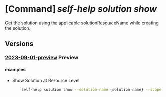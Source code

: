 # [Command] _self-help solution show_

Get the solution using the applicable solutionResourceName while creating the solution.

## Versions

### [2023-09-01-preview](/Resources/mgmt-plane/L3tzY29wZX0vcHJvdmlkZXJzL21pY3Jvc29mdC5oZWxwL3NvbHV0aW9ucy97fQ==/2023-09-01-preview.xml) **Preview**

<!-- mgmt-plane /{scope}/providers/microsoft.help/solutions/{} 2023-09-01-preview -->

#### examples

- Show Solution at Resource Level
    ```bash
        self-help solution show --solution-name {solution-name} --scope {scope}
    ```

